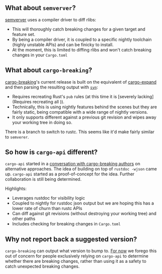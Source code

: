 ## What about `semverver`?

[semverver](https://github.com/rust-lang/rust-semverver) uses a compiler driver to diff rlibs:
- This will thoroughly catch breaking changes for a given target and feature set.
- By being a compiler driver, it is coupled to a specific nightly toolchain (highly unstable APIs) and can be finicky to install.
- At the moment, this is limited to diffing rlibs and won't catch breaking changes in your `Cargo.toml`

## What about `cargo-breaking`?

[cargo-breaking](https://github.com/iomentum/cargo-breaking)'s current release
is built on the equivalent of
[cargo-expand](https://crates.io/crates/cargo-expand) and then parsing the
resulting output with [`syn`](docs.rs/syn):
- Requires recreating Rust's `pub` rules (at this time it is [severely lacking](Requires recreating all )).
- Technically, this is using nightly features behind the scenes but they are
  fairly static, being compatible with a wide range of nightly versions.
- It only supports different against a previous git revision and wipes away your working tree in doing so.

There is a branch to switch to rustc.  This seems like it'd make fairly similar to `semverer`.

## So how is `cargo-api` different?

`cargo-api` started in a
[conversation with cargo-breaking authors](https://github.com/iomentum/cargo-breaking/issues/40)
on alternative approaches.  The idea of building on top of `rustdoc -wjson`
came up.  `cargo-api` started as a proof-of-concept for the idea.  Further
collaboration is still being determined.

Highlights:
- Leverages rustdoc for visibility logic
- Coupled to nightly for rustdoc json output but we are hoping this has a lower rate of churn than rustc APIs
- Can diff against git revisions (without destroying your working tree) and other paths
- Includes checking for breaking changes in `Cargo.toml`

## Why not report back a suggested version?

`cargo-breaking` can output what version to bump to.
[For now](https://github.com/epage/cargo-api/issues/14) we forego this out of
concern for people exclusively relying on `cargo-api` to determine whether
there are breaking changes, rather than using it as a safety to catch
unexpected breaking changes.
